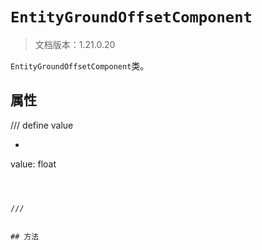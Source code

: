 # `EntityGroundOffsetComponent`

> 文档版本：1.21.0.20

`EntityGroundOffsetComponent`类。

## 属性

/// define
value

- ```js
value: float
```



///


## 方法
